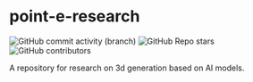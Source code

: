# point-e-research
![GitHub commit activity (branch)](https://img.shields.io/github/commit-activity/m/matteturtle09/point-e-research)
![GitHub Repo stars](https://img.shields.io/github/stars/matteturtle09/point-e-research)
![GitHub contributors](https://img.shields.io/github/contributors/matteturtle09/point-e-research)

A repository for research on 3d generation based on AI models.
